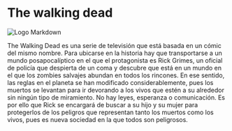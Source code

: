 # The walking dead

![Logo Markdown](https://cdn.discordapp.com/attachments/1011284720350412802/1025062266493751407/descarga_1.jpg)

The Walking Dead es una serie de televisión que está basada en un cómic del mismo nombre. Para ubicarse en la historia hay que transportarse a un mundo posapocalíptico en el que el protagonista es Rick Grimes, un oficial de policía que despierta de un coma y descubre que está en un mundo en el que los zombies salvajes abundan en todos los rincones.
En ese sentido, las reglas en el planeta se han modificado considerablemente, pues los muertos se levantan para ir devorando a los vivos que estén a su alrededor sin ningún tipo de miramiento. No hay leyes, esperanza o comunicación. Es por ello que Rick se encargará de buscar a su hijo y su mujer para protegerlos de los peligros que representan tanto los muertos como los vivos, pues es nueva sociedad en la que todos son peligrosos.